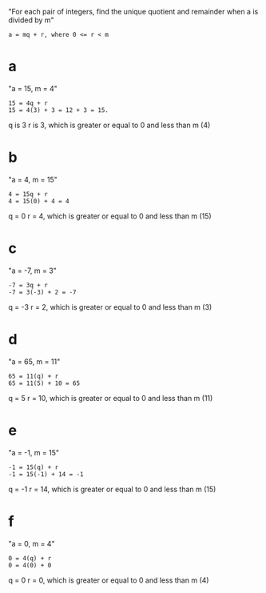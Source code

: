 "For each pair of integers, find the unique quotient and remainder when a is divided by m"

```
a = mq + r, where 0 <= r < m
```

# a

"a = 15, m = 4"

```
15 = 4q + r
15 = 4(3) + 3 = 12 + 3 = 15.
```

q is 3
r is 3, which is greater or equal to 0 and less than m (4)

# b

"a = 4, m = 15"

```
4 = 15q + r
4 = 15(0) + 4 = 4
```

q = 0
r = 4, which is greater or equal to 0 and less than m (15)

# c

"a = -7, m = 3"

```
-7 = 3q + r
-7 = 3(-3) + 2 = -7
```

q = -3
r = 2, which is greater or equal to 0 and less than m (3)

# d

"a = 65, m = 11"

```
65 = 11(q) + r
65 = 11(5) + 10 = 65
```

q = 5
r = 10, which is greater or equal to 0 and less than m (11)

# e

"a = -1, m = 15"

```
-1 = 15(q) + r
-1 = 15(-1) + 14 = -1
```

q = -1
r = 14, which is greater or equal to 0 and less than m (15)

# f

"a = 0, m = 4"

```
0 = 4(q) + r
0 = 4(0) + 0
```

q = 0
r = 0, which is greater or equal to 0 and less than m (4)
